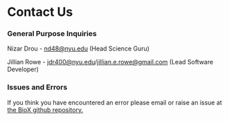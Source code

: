 # Contact Us

### General Purpose Inquiries

Nizar Drou - nd48@nyu.edu \(Head Science Guru\)

Jillian Rowe - jdr400@nyu.edu/jillian.e.rowe@gmail.com \(Lead Software Developer\)

### Issues and Errors

If you think you have encountered an error please email or raise an issue at [the BioX github repository.](https://github.com/biosails/BioX-Workflow-Command/issues)





